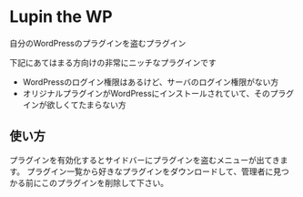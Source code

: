 # Lupin the WP

自分のWordPressのプラグインを盗むプラグイン

下記にあてはまる方向けの非常にニッチなプラグインです

- WordPressのログイン権限はあるけど、サーバのログイン権限がない方
- オリジナルプラグインがWordPressにインストールされていて、そのプラグインが欲しくてたまらない方

## 使い方

プラグインを有効化するとサイドバーにプラグインを盗むメニューが出てきます。
プラグイン一覧から好きなプラグインをダウンロードして、管理者に見つかる前にこのプラグインを削除して下さい。